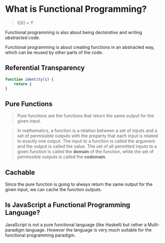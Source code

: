 # What is Functional Programming?

> f(X) = Y

Functional programming is also about being *declarative* and writing *abstracted* code.

Functional programming is about creating functions in an abstracted way, which can be reused by other parts of the code.

## Referential Transparency

```js
function identity(i) {
    return i
}
```

## Pure Functions

> Pure functions are the functions that return the same output for the given input.

> In mathematics, a function is a relation between a set of inputs and a set of permissible outputs with the property that each input is related to exactly one output. The input to a function is called the argument and the output is called the value. The set of all permitted inputs to a given function is called the **domain** of the function, while the set of permissible outputs is called the **codomain**.

## Cachable

Since the pure function is going to always return the same output for the given input,
we can cache the function outputs.

## Is JavaScript a Functional Programming Language?

JavaScript is not a pure functional language (like Haskell) but rather a Multi-paradigm language. However the language is very much suitable for the functional programming paradigm.